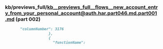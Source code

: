 ### kb/previews_full/kb__previews_full__flows__new_account_entry_from_your_personal_account@auth.har.part046.md.part001.md (part 002)

```md
       "columnNumber": 3176
                    },
                    {
                      "functionName": 
```

```
